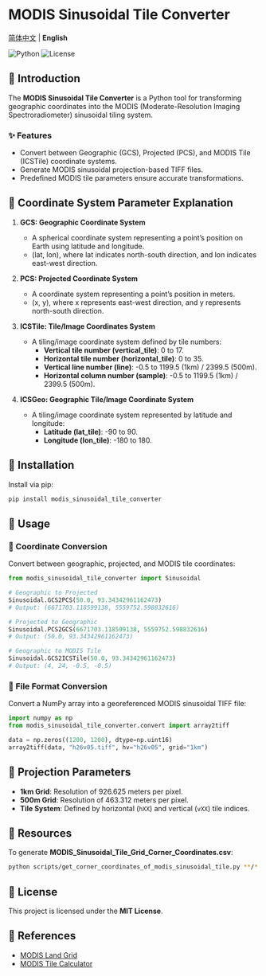 # MODIS Sinusoidal Tile Converter

[简体中文](./README.md) | **English**

![Python](https://img.shields.io/badge/Python-3.1%2B-blue) ![License](https://img.shields.io/badge/License-MIT-green)

## 📌 Introduction
The **MODIS Sinusoidal Tile Converter** is a Python tool for transforming geographic coordinates into the MODIS (Moderate-Resolution Imaging Spectroradiometer) sinusoidal tiling system.

### ✨ Features
- Convert between Geographic (GCS), Projected (PCS), and MODIS Tile (ICSTile) coordinate systems.
- Generate MODIS sinusoidal projection-based TIFF files.
- Predefined MODIS tile parameters ensure accurate transformations.

## 📌 Coordinate System Parameter Explanation
1. **GCS: Geographic Coordinate System**
   - A spherical coordinate system representing a point’s position on Earth using latitude and longitude.
   - (lat, lon), where lat indicates north-south direction, and lon indicates east-west direction.

2. **PCS: Projected Coordinate System**
   - A coordinate system representing a point’s position in meters.
   - (x, y), where x represents east-west direction, and y represents north-south direction.

3. **ICSTile: Tile/Image Coordinates System**
   - A tiling/image coordinate system defined by tile numbers:
     - **Vertical tile number (vertical_tile)**: 0 to 17.
     - **Horizontal tile number (horizontal_tile)**: 0 to 35.
     - **Vertical line number (line)**: -0.5 to 1199.5 (1km) / 2399.5 (500m).
     - **Horizontal column number (sample)**: -0.5 to 1199.5 (1km) / 2399.5 (500m).

4. **ICSGeo: Geographic Tile/Image Coordinate System**
   - A tiling/image coordinate system represented by latitude and longitude:
     - **Latitude (lat_tile)**: -90 to 90.
     - **Longitude (lon_tile)**: -180 to 180.


## 🚀 Installation
Install via pip:
```bash
pip install modis_sinusoidal_tile_converter
```

## 📖 Usage
### 🔹 Coordinate Conversion
Convert between geographic, projected, and MODIS tile coordinates:
```python
from modis_sinusoidal_tile_converter import Sinusoidal

# Geographic to Projected
Sinusoidal.GCS2PCS(50.0, 93.34342961162473)
# Output: (6671703.118599138, 5559752.598832616)

# Projected to Geographic
Sinusoidal.PCS2GCS(6671703.118599138, 5559752.598832616)
# Output: (50.0, 93.34342961162473)

# Geographic to MODIS Tile
Sinusoidal.GCS2ICSTile(50.0, 93.34342961162473)
# Output: (4, 24, -0.5, -0.5)
```

### 🔹 File Format Conversion
Convert a NumPy array into a georeferenced MODIS sinusoidal TIFF file:
```python
import numpy as np
from modis_sinusoidal_tile_converter.convert import array2tiff

data = np.zeros((1200, 1200), dtype=np.uint16)
array2tiff(data, "h26v05.tiff", hv="h26v05", grid="1km")
```

## 📌 Projection Parameters
- **1km Grid**: Resolution of 926.625 meters per pixel.
- **500m Grid**: Resolution of 463.312 meters per pixel.
- **Tile System**: Defined by horizontal (`hXX`) and vertical (`vXX`) tile indices.

## 📂 Resources
To generate **MODIS_Sinusoidal_Tile_Grid_Corner_Coordinates.csv**:
```bash
python scripts/get_corner_coordinates_of_modis_sinusoidal_tile.py **/*.hdf
```

## 📜 License
This project is licensed under the **MIT License**.

## 🔗 References
- [MODIS Land Grid](https://modis-land.gsfc.nasa.gov/MODLAND_grid.html)
- [MODIS Tile Calculator](https://landweb.modaps.eosdis.nasa.gov/cgi-bin/developer/tilemap.cgi)
